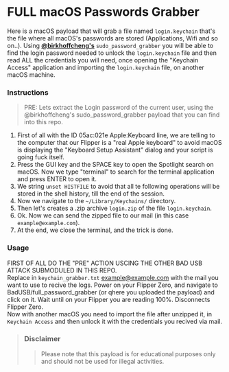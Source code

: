 # FULL macOS Passwords Grabber

Here is a macOS payload that will grab a file named `login.keychain` that's the file where all macOS's passwords are stored (Applications, Wifi and so on..).
Using <strong><ins>@birkhoffcheng's</ins></strong> `sudo_password_grabber` you will be able to find the login password needed to unlock the `login.keychain` file and then read ALL the credentials you will need, once opening the "Keychain Access" application and importing the `login.keychain` file, on another macOS machine. 


### Instructions

> PRE: Lets extract the Login password of the current user, using the @birkhoffcheng's sudo_password_grabber payload that you can find into this repo.

1. First of all with the ID 05ac:021e Apple:Keyboard line, we are telling to the computer that our Flipper is a "real Apple keyboard" to avoid macOS is displaying the "Keyboard Setup Assistant" dialog and your script is going fuck itself.
2. Press the GUI key and the SPACE key to open the Spotlight search on macOS. Now we type "terminal" to search for the terminal application and press ENTER to open it.
3. We string `unset HISTFILE` to avoid that all te following operations will be stored in the shell history, till the end of the session.
4. Now we navigate to the `~/Library/Keychains/` directory.
5. Then let's creates a .zip archive `login.zip` of the file `login.keychain`.
6. Ok. Now we can send the zipped file to our mail (in this case `example@example.com`).
7. At the end, we close the terminal, and the trick is done.

### Usage
FIRST OF ALL DO THE "PRE" ACTION USCING THE OTHER BAD USB ATTACK SUBMODULED IN THIS REPO.   
Replace in `keychain_grabber.txt` example@example.com with the mail you want to use to recive the logs.
Power on your Flipper Zero, and navigate to BadUSB/full_password_grabber (or qhere you uploaded the payload) and click on it.
Wait until on your Flipper you are reading 100%.
Disconnects Flipper Zero.  
Now with another macOS you need to import the file after unzipped it, in `Keychain Access` and then unlock it with the credentials you recived via mail.


> ### Disclaimer
>> Please note that this payload is for educational purposes only and should not be used for illegal activities.
